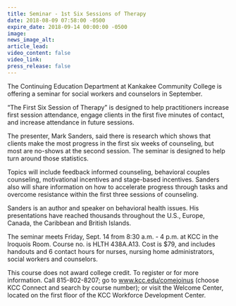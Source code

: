 ```yaml
---
title: Seminar - 1st Six Sessions of Therapy
date: 2018-08-09 07:58:00 -0500
expire_date: 2018-09-14 00:00:00 -0500
image:
news_image_alt:
article_lead:
video_content: false
video_link:
press_release: false
---
```


The Continuing Education Department at Kankakee Community College is offering a seminar for social workers and counselors in September.

“The First Six Session of Therapy” is designed to help practitioners increase first session attendance, engage clients in the first five minutes of contact, and increase attendance in future sessions.

The presenter, Mark Sanders, said there is research which shows that clients make the most progress in the first six weeks of counseling, but most are no-shows at the second session. The seminar is designed to help turn around those statistics.

Topics will include feedback informed counseling, behavioral couples counseling, motivational incentives and stage-based incentives. Sanders also will share information on how to accelerate progress through tasks and overcome resistance within the first three sessions of counseling.

Sanders is an author and speaker on behavioral health issues. His presentations have reached thousands throughout the U.S., Europe, Canada, the Caribbean and British Islands.

The seminar meets Friday, Sept. 14 from 8:30 a.m. - 4 p.m. at KCC in the Iroquois Room. Course no. is HLTH 438A.A13. Cost is $79, and includes handouts and 6 contact hours for nurses, nursing home administrators, social workers and counselors.

This course does not award college credit. To register or for more information. Call 815-802-8207; go to www.kcc.edu/comejoinus (choose KCC Connect and search by course number); or visit the Welcome Center, located on the first floor of the KCC Workforce Development Center.